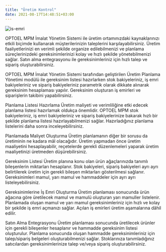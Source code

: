```yaml
---
title: "Üretim Kontrol"
date: 2021-08-17T14:48:51+03:00
---
```


![is-emri](https://erelbi.github.io/test-optoel/images/uretim.png)

OPTOEL MPM İmalat Yönetim Sistemi ile üretim ortamınızdaki kaynaklarınızı etkili biçimde kullanarak müşterilerinizin taleplerini karşılayabilirsiniz. Üretim faaliyetlerinizi en verimli şekilde organize edilebilmenizi ve planlama süreçlerinizdeki gereksinimlerinizi kolay ve hızlı şekilde yönetebilmenizi sağlar. Satın alma entegrasyonu ile gereksinimleriniz için hızlı talep ve sipariş oluşturabilirsiniz.

OPTOEL MPM İmalat Yönetim Sistemi tarafından geliştirilen Üretim Planlama Yönetimi modülü ile gereksinim listesi hazırlarken stok bakiyeleriniz, iş emri bakiyeleriniz ve sipariş bakiyeleriniz parametrik olarak dikkate alınarak gereksinim hesaplaması yapılır. Gereksinim oluşturan iş emirleri ve siparişlerin takibini yapabilirsiniz.

Planlama Listesi Hazırlama
Üretim maliyeti ve verimliliğine etki edecek planlama listesi hazırlamak oldukça önemlidir. OPTOEL MPM stok bakiyeleriniz, iş emri bakiyeleriniz ve sipariş bakiyelerinize bakarak hızlı bir şekilde planlama listesi hazırlayabilmenizi sağlar. Hazırladığınız planlama listelerini daha sonra inceleyebilirsiniz.

Planlamada Maliyet Oluşturma
Üretim planlamanın diğer bir sorusu da üretiminin ne kadara mâl olacağıdır. Üretim yapmadan önce üretim maaliyetini hesaplayabilir, reçetelerde gerekli düzenlemeleri yaparak üretim maaliyetinizi üretmeden düşürebilirsiniz.

Gereksinim Listesi
Üretim planına konu olan ürün ağaçlarınızda tanımlı bileşenlerin miktarları hesaplanır. Stok bakiyeleri, sipariş bakiyeleri ayrı ayrı belirtilerek üretim için gerekli bileşen miktarları gösterilmesi sağlanır. Gereksinimleri mamul, yarı mamul ve hammaddeler için ayrı ayrı listeleyebilirsiniz.

Gereksinimlerine İş Emri Oluşturma
Üretim planlaması sonucunda ürün ağacına göre üretilecek mamul ve mamulü oluşturan yarı mamuller listelenir. Planlamada oluşan mamul ve yarı mamul gereksinimleriniz için hızlı ve kolay bir şekilde iş emri açmanızı sağlar. Açılan iş emirleri üretim aşamalarına dâhil edilir.

Satın Alma Entegrasyonu
Üretim planlaması sonucunda üretilecek ürünler için gerekli bileşenler hesaplanır ve hammadde gereksinim listesi oluşturulur. Planlama sonucunda oluşan hammadde gereksinimleriniz için talep/sipariş belgeleri oluşturabilmenizi sağlar. Stoklarınıza tanımladığınız satıcılardan gereksinimlerinize talep ve/veya sipariş oluşturabilirsiniz.

